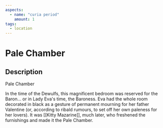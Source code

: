```yaml
---
aspects: 
  - name: "curia period"
    amount: 1
tags:
  - location
---
```


# Pale Chamber

## Description
Pale Chamber

In the time of the Dewulfs, this magnificent bedroom was reserved for the Baron... or in Lady Eva's time, the Baroness. Eva had the whole room decorated in black as a gesture of permanent mourning for her father Valentine (or, according to ribald rumours, to set off her own paleness for her lovers). It was [[Kitty Mazarine]], much later, who freshened the furnishings and made it the Pale Chamber.